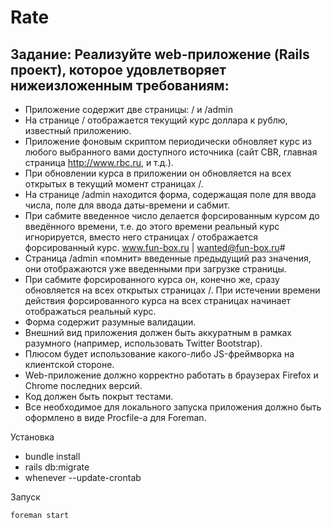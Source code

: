 # Rate

## **Задание:** Реализуйте web-приложение (Rails проект), которое удовлетворяет нижеизложенным требованиям:

- Приложение содержит две страницы: / и /admin
- На странице / отображается текущий курс доллара к рублю, известный
приложению.
- Приложение фоновым скриптом периодически обновляет курс из любого
выбранного вами доступного источника (сайт CBR, главная страница
http://www.rbc.ru, и т.д.).
- При обновлении курса в приложении он обновляется на всех открытых в
текущий момент страницах /.
- На странице /admin находится форма, содержащая поле для ввода числа,
поле для ввода даты-времени и сабмит.
- При сабмите введенное число делается форсированным курсом до введённого
времени, т.е. до этого времени реальный курс игнорируется, вместо него
страницах / отображается форсированный курс.
www.fun-box.ru | wanted@fun-box.ru#
- Страница /admin «помнит» введенные предыдущий раз значения, они
отображаются уже введенными при загрузке страницы.
- При сабмите форсированного курса он, конечно же, cразу обновляется на всех
открытых страницах /. При истечении времени действия форсированного
курса на всех страницах начинает отображаться реальный курс.
- Форма содержит разумные валидации.
- Внешний вид приложения должен быть аккуратным в рамках разумного
(например, использовать Twitter Bootstrap).
- Плюсом будет использование какого-либо JS-фреймворка на клиентской
стороне.
- Web-приложение должно корректно работать в браузерах Firefox и Chrome
последних версий.
- Код должен быть покрыт тестами.
- Все необходимое для локального запуска приложения должно быть
оформлено в виде Procfile-а для Foreman.

Установка
- bundle install
- rails db:migrate
- whenever --update-crontab

Запуск
```
foreman start
```